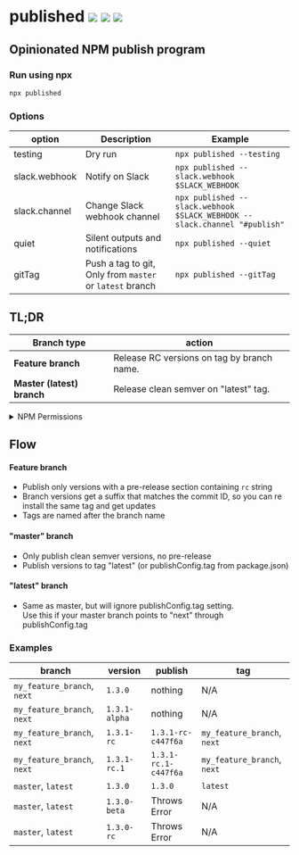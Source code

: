 # published [![](https://img.shields.io/badge/source--000000.svg?logo=github&style=social)](https://github.com/fiverr/published) [![](https://img.shields.io/npm/v/published.svg)](https://www.npmjs.com/package/published) [![](https://circleci.com/gh/fiverr/published.svg?style=svg&circle-token=c887f45cd0a168ce3a1a304923f92bff11cccd81)](https://circleci.com/gh/fiverr/published)

## Opinionated NPM publish program


### Run using npx
```sh
npx published
```

### Options

| option | Description | Example
| - | - | -
| testing | Dry run | `npx published --testing`
| slack.webhook | Notify on Slack | `npx published --slack.webhook $SLACK_WEBHOOK`
| slack.channel | Change Slack webhook channel | `npx published --slack.webhook $SLACK_WEBHOOK --slack.channel "#publish"`
| quiet | Silent outputs and notifications | `npx published --quiet`
| gitTag | Push a tag to git, Only from `master` or `latest` branch | `npx published --gitTag`

## TL;DR
| Branch type | action |
| --- | --- |
| **Feature branch** | Release RC versions on tag by branch name. |
| **Master (latest) branch** | Release clean semver on "latest" tag. |

<details>
<summary>NPM Permissions</summary>
In order to publish an NPM package as a privileged user, create an NPM configuration file. One way to do it is to hide the token in an environment variable and add this preceding step:

```sh
echo "//registry.npmjs.org/:_authToken=$NPM_TOKEN" >> ~/.npmrc
```
</details>

## Flow

#### Feature branch

- Publish only versions with a pre-release section containing `rc` string
- Branch versions get a suffix that matches the commit ID, so you can re install the same tag and get updates
- Tags are named after the branch name

#### "master" branch

- Only publish clean semver versions, no pre-release
- Publish versions to tag "latest" (or publishConfig.tag from package.json)

#### "latest" branch
- Same as master, but will ignore publishConfig.tag setting.<br>Use this if your master branch points to "next" through publishConfig.tag

### Examples

| branch | version | publish | tag
| - | - | - | -
| `my_feature_branch`, `next` | `1.3.0` | nothing | N/A
| `my_feature_branch`, `next` | `1.3.1-alpha` | nothing | N/A
| `my_feature_branch`, `next` | `1.3.1-rc` | `1.3.1-rc-c447f6a` | `my_feature_branch`, `next`
| `my_feature_branch`, `next` | `1.3.1-rc.1` | `1.3.1-rc.1-c447f6a` | `my_feature_branch`, `next`
| `master`, `latest` | `1.3.0` | `1.3.0` | `latest`
| `master`, `latest` | `1.3.0-beta` | Throws Error | N/A
| `master`, `latest` | `1.3.0-rc` | Throws Error | N/A
